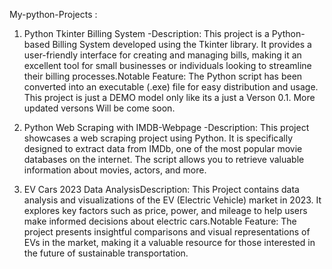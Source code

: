My-python-Projects :

1. Python Tkinter Billing System -Description:
                                   This project is a Python-based Billing System developed using the Tkinter library. It provides a user-friendly interface for creating and managing bills, making it an excellent tool for small businesses or individuals looking to streamline their billing processes.Notable Feature: The Python script has been converted into an executable (.exe) file for easy distribution and usage. This project is just a DEMO model only like its a just a Verson 0.1. More updated versons Will be come soon.

3. Python Web Scraping with IMDB-Webpage -Description:
                                    This project showcases a web scraping project using Python. It is specifically designed to extract data from IMDb, one of the most popular movie databases on the internet. The script allows you to retrieve valuable information about movies, actors, and more.

4. EV Cars 2023 Data AnalysisDescription:
                                    This Project contains data analysis and visualizations of the EV (Electric Vehicle) market in 2023. It explores key factors such as price, power, and mileage to help users make informed decisions about electric cars.Notable Feature: The project presents insightful comparisons and visual representations of EVs in the market, making it a valuable resource for those interested in the future of sustainable transportation.
